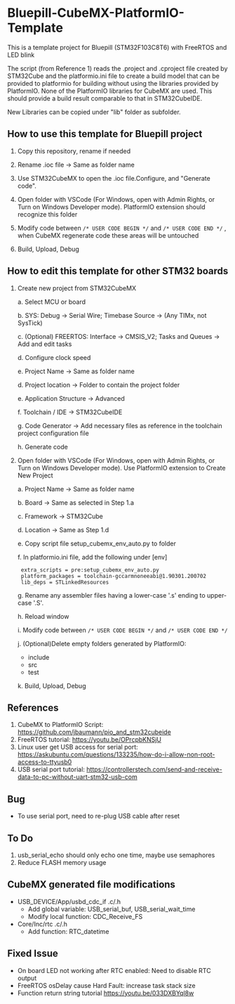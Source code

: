 # Bluepill-CubeMX-PlatformIO-Template

This is a template project for Bluepill (STM32F103C8T6) with FreeRTOS and LED blink

The script (from Reference 1) reads the .project and .cproject file created by STM32Cube and the platformio.ini file to create a build model that can be provided to platformio for building without using the libraries provided by PlatformIO. None of the PlatformIO libraries for CubeMX are used. This should provide a build result comparable to that in STM32CubeIDE.

New Libraries can be copied under "lib" folder as subfolder.

## How to use this template for Bluepill project

1. Copy this repository, rename if needed

2. Rename .ioc file -> Same as folder name

3. Use STM32CubeMX to open the .ioc file.Configure, and "Generate code".

4. Open folder with VSCode (For Windows, open with Admin Rights, or Turn on Windows Developer mode). PlatformIO extension should recognize this folder

5. Modify code between  `/* USER CODE BEGIN */` and `/* USER CODE END */` , when CubeMX regenerate code these areas will be untouched

6. Build, Upload, Debug

## How to edit this template for other STM32 boards

1. Create new project from STM32CubeMX

    a. Select MCU or board

    b. SYS: Debug -> Serial Wire; Timebase Source -> (Any TIMx, not SysTick)

    c. (Optional) FREERTOS: Interface -> CMSIS_V2; Tasks and Queues -> Add and edit tasks

    d. Configure clock speed

    e. Project Name -> Same as folder name

    d. Project location -> Folder to contain the project folder

    e. Application Structure -> Advanced

    f. Toolchain / IDE -> STM32CubeIDE

    g. Code Generator -> Add necessary files as reference in the toolchain project configuration file

    h. Generate code

2. Open folder with VSCode (For Windows, open with Admin Rights, or Turn on Windows Developer mode). Use PlatformIO extension to Create New Project

    a. Project Name -> Same as folder name

    b. Board -> Same as selected in Step 1.a

    c. Framework -> STM32Cube

    d. Location -> Same as Step 1.d

    e. Copy script file setup_cubemx_env_auto.py to folder

    f. In platformio.ini file, add the following under [env]

        extra_scripts = pre:setup_cubemx_env_auto.py
        platform_packages = toolchain-gccarmnoneeabi@1.90301.200702
        lib_deps = STLinkedResources

    g. Rename any assembler files having a lower-case '.s' ending to upper-case '.S'.

    h. Reload window

    i. Modify code between  `/* USER CODE BEGIN */` and `/* USER CODE END */`

    j. (Optional)Delete empty folders generated by PlatformIO:
    - include
    - src
    - test

    k. Build, Upload, Debug

## References

1. CubeMX to PlatformIO Script: <https://github.com/jbaumann/pio_and_stm32cubeide>
2. FreeRTOS tutorial: <https://youtu.be/OPrcpbKNSjU>
3. Linux user get USB access for serial port: <https://askubuntu.com/questions/133235/how-do-i-allow-non-root-access-to-ttyusb0>
4. USB serial port tutorial: <https://controllerstech.com/send-and-receive-data-to-pc-without-uart-stm32-usb-com>

## Bug

- To use serial port, need to re-plug USB cable after reset

## To Do

1. usb_serial_echo should only echo one time, maybe use semaphores
2. Reduce FLASH memory usage

## CubeMX generated file modifications

- USB_DEVICE/App/usbd_cdc_if .c/.h
  - Add global variable: USB_serial_buf, USB_serial_wait_time
  - Modify local function: CDC_Receive_FS
- Core/Inc/rtc .c/.h
  - Add function: RTC_datetime

## Fixed Issue

- On board LED not working after RTC enabled: Need to disable RTC output
- FreeRTOS osDelay cause Hard Fault: increase task stack size
- Function return string tutorial <https://youtu.be/033DXBYql8w>
